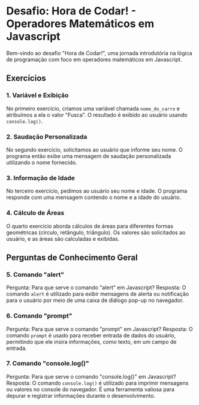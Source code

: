 # Desafio: Hora de Codar! - Operadores Matemáticos em Javascript

Bem-vindo ao desafio "Hora de Codar!", uma jornada introdutória na lógica de programação com foco em operadores matemáticos em Javascript.

## Exercícios

### 1. Variável e Exibição
No primeiro exercício, criamos uma variável chamada `nome_do_carro` e atribuímos a ela o valor "Fusca". O resultado é exibido ao usuário usando `console.log()`.

### 2. Saudação Personalizada
No segundo exercício, solicitamos ao usuário que informe seu nome. O programa então exibe uma mensagem de saudação personalizada utilizando o nome fornecido.

### 3. Informação de Idade
No terceiro exercício, pedimos ao usuário seu nome e idade. O programa responde com uma mensagem contendo o nome e a idade do usuário.

### 4. Cálculo de Áreas
O quarto exercício aborda cálculos de áreas para diferentes formas geométricas (círculo, retângulo, triângulo). Os valores são solicitados ao usuário, e as áreas são calculadas e exibidas.

## Perguntas de Conhecimento Geral

### 5. Comando "alert"
Pergunta: Para que serve o comando "alert" em Javascript?
Resposta: O comando `alert` é utilizado para exibir mensagens de alerta ou notificação para o usuário por meio de uma caixa de diálogo pop-up no navegador.

### 6. Comando "prompt"
Pergunta: Para que serve o comando "prompt" em Javascript?
Resposta: O comando `prompt` é usado para receber entrada de dados do usuário, permitindo que ele insira informações, como texto, em um campo de entrada.

### 7. Comando "console.log()"
Pergunta: Para que serve o comando "console.log()" em Javascript?
Resposta: O comando `console.log()` é utilizado para imprimir mensagens ou valores no console do navegador. É uma ferramenta valiosa para depurar e registrar informações durante o desenvolvimento.
